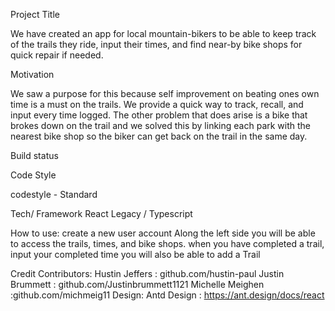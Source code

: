 Project Title

We have created an app for local mountain-bikers to be able to keep track of the trails they ride, input their times, and find near-by bike shops for quick repair if needed. 

Motivation

We saw a purpose for this because self improvement on beating ones own time is a must on the trails. We provide a quick way to track, recall, and input every time logged. The other problem that does arise is a bike that brokes down on the trail and we solved this by linking each park with the nearest bike shop so the biker can get back on the trail in the same day. 

Build status


Code Style

codestyle - Standard


Tech/ Framework 
React Legacy / Typescript

How to use:
create a new user account
Along the left side you will be able to access the trails, times, and bike shops.
when you have completed a trail, input your completed time 
you will also be able to add a Trail

Credit
Contributors: 
Hustin Jeffers : github.com/hustin-paul
Justin Brummett : github.com/Justinbrummett1121
Michelle Meighen :github.com/michmeig11
Design: 
Antd Design : https://ant.design/docs/react
